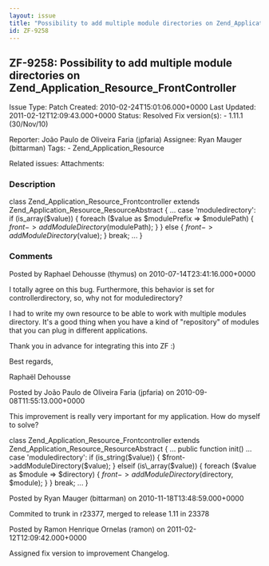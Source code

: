 ```yaml
---
layout: issue
title: "Possibility to add multiple module directories on Zend_Application_Resource_FrontController"
id: ZF-9258
---
```


ZF-9258: Possibility to add multiple module directories on Zend\_Application\_Resource\_FrontController
-------------------------------------------------------------------------------------------------------

 Issue Type: Patch Created: 2010-02-24T15:01:06.000+0000 Last Updated: 2011-02-12T12:09:43.000+0000 Status: Resolved Fix version(s): - 1.11.1 (30/Nov/10)
 
 Reporter:  João Paulo de Oliveira Faria (jpfaria)  Assignee:  Ryan Mauger (bittarman)  Tags: - Zend\_Application\_Resource
 
 Related issues: 
 Attachments: 
### Description

class Zend\_Application\_Resource\_Frontcontroller extends Zend\_Application\_Resource\_ResourceAbstract { ... case 'moduledirectory': if (is\_array($value)) { foreach ($value as $modulePrefix => $modulePath) { $front->addModuleDirectory($modulePath); } } else { $front->addModuleDirectory($value); } break; ... }

 

 

### Comments

Posted by Raphael Dehousse (thymus) on 2010-07-14T23:41:16.000+0000

I totally agree on this bug. Furthermore, this behavior is set for controllerdirectory, so, why not for moduledirectory?

I had to write my own resource to be able to work with multiple modules directory. It's a good thing when you have a kind of "repository" of modules that you can plug in different applications.

Thank you in advance for integrating this into ZF :)

Best regards,

Raphaël Dehousse

 

 

Posted by João Paulo de Oliveira Faria (jpfaria) on 2010-09-08T11:55:13.000+0000

This improvement is really very important for my application. How do myself to solve?

class Zend\_Application\_Resource\_Frontcontroller extends Zend\_Application\_Resource\_ResourceAbstract { ... public function init() ... case 'moduledirectory': if (is\_string($value)) { $front->addModuleDirectory($value); } elseif (is\_array($value)) { foreach ($value as $module => $directory) { $front->addModuleDirectory($directory, $module); } } break; ... }

 

 

Posted by Ryan Mauger (bittarman) on 2010-11-18T13:48:59.000+0000

Commited to trunk in r23377, merged to release 1.11 in 23378

 

 

Posted by Ramon Henrique Ornelas (ramon) on 2011-02-12T12:09:42.000+0000

Assigned fix version to improvement Changelog.

 

 